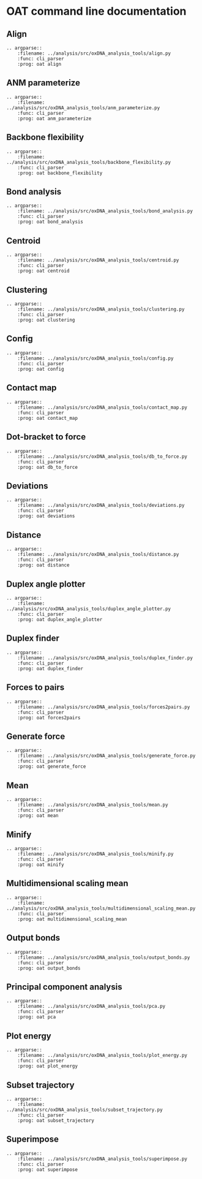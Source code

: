 # OAT command line documentation

## Align

```{eval-rst}
.. argparse::
    :filename: ../analysis/src/oxDNA_analysis_tools/align.py
    :func: cli_parser
    :prog: oat align
```

## ANM parameterize

```{eval-rst}
.. argparse::
    :filename: ../analysis/src/oxDNA_analysis_tools/anm_parameterize.py
    :func: cli_parser
    :prog: oat anm_parameterize
```

## Backbone flexibility

```{eval-rst}
.. argparse::
    :filename: ../analysis/src/oxDNA_analysis_tools/backbone_flexibility.py
    :func: cli_parser
    :prog: oat backbone_flexibility
```

## Bond analysis

```{eval-rst}
.. argparse::
    :filename: ../analysis/src/oxDNA_analysis_tools/bond_analysis.py
    :func: cli_parser
    :prog: oat bond_analysis
```

## Centroid

```{eval-rst}
.. argparse::
    :filename: ../analysis/src/oxDNA_analysis_tools/centroid.py
    :func: cli_parser
    :prog: oat centroid
```

## Clustering

```{eval-rst}
.. argparse::
    :filename: ../analysis/src/oxDNA_analysis_tools/clustering.py
    :func: cli_parser
    :prog: oat clustering
```

## Config

```{eval-rst}
.. argparse::
    :filename: ../analysis/src/oxDNA_analysis_tools/config.py
    :func: cli_parser
    :prog: oat config
```

## Contact map

```{eval-rst}
.. argparse::
    :filename: ../analysis/src/oxDNA_analysis_tools/contact_map.py
    :func: cli_parser
    :prog: oat contact_map
```

## Dot-bracket to force

```{eval-rst}
.. argparse::
    :filename: ../analysis/src/oxDNA_analysis_tools/db_to_force.py
    :func: cli_parser
    :prog: oat db_to_force
```

## Deviations

```{eval-rst}
.. argparse::
    :filename: ../analysis/src/oxDNA_analysis_tools/deviations.py
    :func: cli_parser
    :prog: oat deviations
```

## Distance

```{eval-rst}
.. argparse::
    :filename: ../analysis/src/oxDNA_analysis_tools/distance.py
    :func: cli_parser
    :prog: oat distance
```

## Duplex angle plotter

```{eval-rst}
.. argparse::
    :filename: ../analysis/src/oxDNA_analysis_tools/duplex_angle_plotter.py
    :func: cli_parser
    :prog: oat duplex_angle_plotter
```

## Duplex finder

```{eval-rst}
.. argparse::
    :filename: ../analysis/src/oxDNA_analysis_tools/duplex_finder.py
    :func: cli_parser
    :prog: oat duplex_finder
```

## Forces to pairs

```{eval-rst}
.. argparse::
    :filename: ../analysis/src/oxDNA_analysis_tools/forces2pairs.py
    :func: cli_parser
    :prog: oat forces2pairs
```

## Generate force

```{eval-rst}
.. argparse::
    :filename: ../analysis/src/oxDNA_analysis_tools/generate_force.py
    :func: cli_parser
    :prog: oat generate_force
```

## Mean

```{eval-rst}
.. argparse::
    :filename: ../analysis/src/oxDNA_analysis_tools/mean.py
    :func: cli_parser
    :prog: oat mean
```

## Minify

```{eval-rst}
.. argparse::
    :filename: ../analysis/src/oxDNA_analysis_tools/minify.py
    :func: cli_parser
    :prog: oat minify
```

## Multidimensional scaling mean

```{eval-rst}
.. argparse::
    :filename: ../analysis/src/oxDNA_analysis_tools/multidimensional_scaling_mean.py
    :func: cli_parser
    :prog: oat multidimensional_scaling_mean
```

## Output bonds

```{eval-rst}
.. argparse::
    :filename: ../analysis/src/oxDNA_analysis_tools/output_bonds.py
    :func: cli_parser
    :prog: oat output_bonds
```

## Principal component analysis

```{eval-rst}
.. argparse::
    :filename: ../analysis/src/oxDNA_analysis_tools/pca.py
    :func: cli_parser
    :prog: oat pca
```

## Plot energy

```{eval-rst}
.. argparse::
    :filename: ../analysis/src/oxDNA_analysis_tools/plot_energy.py
    :func: cli_parser
    :prog: oat plot_energy
```

## Subset trajectory

```{eval-rst}
.. argparse::
    :filename: ../analysis/src/oxDNA_analysis_tools/subset_trajectory.py
    :func: cli_parser
    :prog: oat subset_trajectory
```

## Superimpose

```{eval-rst}
.. argparse::
    :filename: ../analysis/src/oxDNA_analysis_tools/superimpose.py
    :func: cli_parser
    :prog: oat superimpose
```
